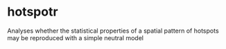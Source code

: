 # hotspotr
Analyses whether the statistical properties of a spatial pattern of hotspots may be reproduced with a simple neutral model
